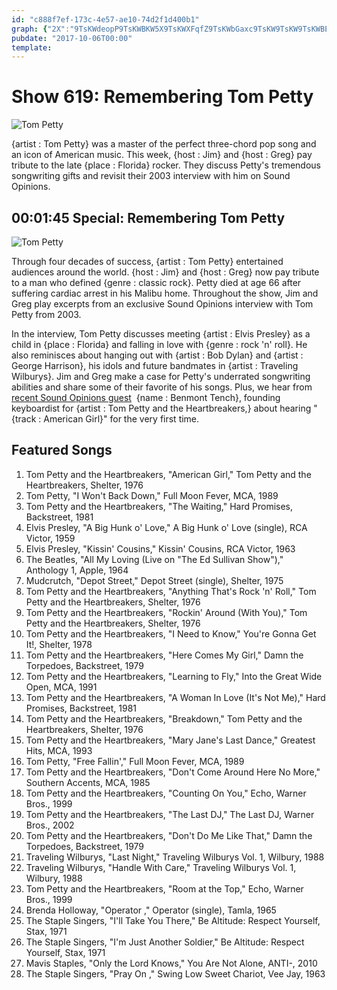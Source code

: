 ```yaml
---
id: "c888f7ef-173c-4e57-ae10-74d2f1d400b1"
graph: {"2X":"9TsKWdeopP9TsKWBKW5X9TsKWXFqfZ9TsKWbGaxc9TsKW9TsKW9TsKWBErX3BKW5XozT8D3yVmSBKW5X"}
pubdate: "2017-10-06T00:00"
template: 
---
```






# Show 619: Remembering Tom Petty

![Tom Petty](https://static.soundopinions.org/images/2017/tompetty_web.jpg)

{artist : Tom Petty} was a master of the perfect three-chord pop song and an icon of American music. This week, {host : Jim} and {host : Greg} pay tribute to the late {place : Florida} rocker. They discuss Petty's tremendous songwriting gifts and revisit their 2003 interview with him on Sound Opinions.



## 00:01:45 Special: Remembering Tom Petty

![Tom Petty](https://static.soundopinions.org/assets/619/2X0.jpg)

Through four decades of success, {artist : Tom Petty} entertained audiences around the world. {host : Jim} and {host : Greg} now pay tribute to a man who defined {genre : classic rock}. Petty died at age 66 after suffering cardiac arrest in his Malibu home. Throughout the show, Jim and Greg play excerpts from an exclusive Sound Opinions interview with Tom Petty from 2003.

In the interview, Tom Petty discusses meeting {artist : Elvis Presley} as a child in {place : Florida} and falling in love with {genre : rock 'n' roll}. He also reminisces about hanging out with {artist : Bob Dylan} and {artist : George Harrison}, his idols and future bandmates in {artist : Traveling Wilburys}. Jim and Greg make a case for Petty's underrated songwriting abilities and share some of their favorite of his songs. Plus, we hear from [recent Sound Opinions guest](/show/602/#benmonttench)  {name : Benmont Tench}, founding keyboardist for {artist : Tom Petty and the Heartbreakers,} about hearing "{track : American Girl}" for the very first time.



## Featured Songs

1. Tom Petty and the Heartbreakers, "American Girl," Tom Petty and the Heartbreakers, Shelter, 1976
2. Tom Petty, "I Won't Back Down," Full Moon Fever, MCA, 1989
3. Tom Petty and the Heartbreakers, "The Waiting," Hard Promises, Backstreet, 1981
4. Elvis Presley, "A Big Hunk o' Love," A Big Hunk o' Love (single), RCA Victor, 1959
5. Elvis Presley, "Kissin' Cousins," Kissin' Cousins, RCA Victor, 1963
6. The Beatles, "All My Loving (Live on "The Ed Sullivan Show")," Anthology 1, Apple, 1964
7. Mudcrutch, "Depot Street," Depot Street (single), Shelter, 1975
8. Tom Petty and the Heartbreakers, "Anything That's Rock 'n' Roll," Tom Petty and the Heartbreakers, Shelter, 1976
9. Tom Petty and the Heartbreakers, "Rockin' Around (With You)," Tom Petty and the Heartbreakers, Shelter, 1976
10. Tom Petty and the Heartbreakers, "I Need to Know," You're Gonna Get It!, Shelter, 1978
11. Tom Petty and the Heartbreakers, "Here Comes My Girl," Damn the Torpedoes, Backstreet, 1979
12. Tom Petty and the Heartbreakers, "Learning to Fly," Into the Great Wide Open, MCA, 1991
13. Tom Petty and the Heartbreakers, "A Woman In Love (It's Not Me)," Hard Promises, Backstreet, 1981
14. Tom Petty and the Heartbreakers, "Breakdown," Tom Petty and the Heartbreakers, Shelter, 1976
15. Tom Petty and the Heartbreakers, "Mary Jane's Last Dance," Greatest Hits, MCA, 1993
16. Tom Petty, "Free Fallin'," Full Moon Fever, MCA, 1989
17. Tom Petty and the Heartbreakers, "Don't Come Around Here No More," Southern Accents, MCA, 1985
18. Tom Petty and the Heartbreakers, "Counting On You," Echo, Warner Bros., 1999
19. Tom Petty and the Heartbreakers, "The Last DJ," The Last DJ, Warner Bros., 2002
20. Tom Petty and the Heartbreakers, "Don't Do Me Like That," Damn the Torpedoes, Backstreet, 1979
21. Traveling Wilburys, "Last Night," Traveling Wilburys Vol. 1, Wilbury, 1988
22. Traveling Wilburys, "Handle With Care," Traveling Wilburys Vol. 1, Wilbury, 1988
23. Tom Petty and the Heartbreakers, "Room at the Top," Echo, Warner Bros., 1999
24. Brenda Holloway, "Operator ," Operator (single), Tamla, 1965
25. The Staple Singers, "I'll Take You There," Be Altitude: Respect Yourself, Stax, 1971
26. The Staple Singers, "I'm Just Another Soldier," Be Altitude: Respect Yourself, Stax, 1971
27. Mavis Staples, "Only the Lord Knows," You Are Not Alone, ANTI-, 2010
28. The Staple Singers, "Pray On ," Swing Low Sweet Chariot, Vee Jay, 1963